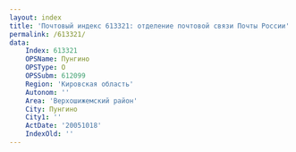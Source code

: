 ```yaml
---
layout: index
title: 'Почтовый индекс 613321: отделение почтовой связи Почты России'
permalink: /613321/
data:
    Index: 613321
    OPSName: Пунгино
    OPSType: О
    OPSSubm: 612099
    Region: 'Кировская область'
    Autonom: ''
    Area: 'Верхошижемский район'
    City: Пунгино
    City1: ''
    ActDate: '20051018'
    IndexOld: ''
---
```

